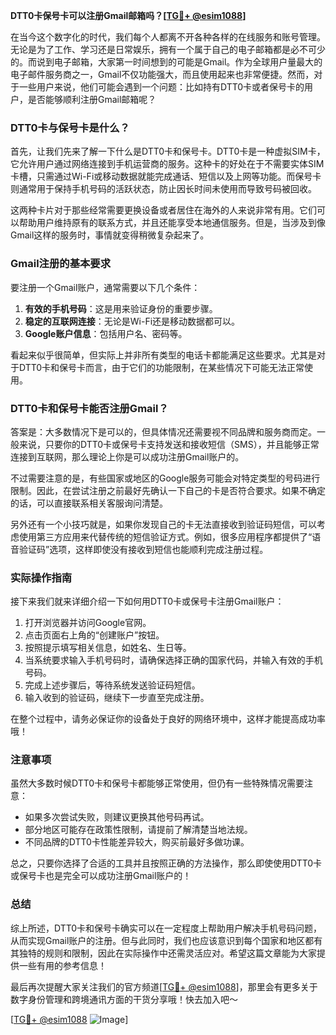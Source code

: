 **DTT0卡保号卡可以注册Gmail邮箱吗？[[TG💪+ @esim1088](https://t.me/s/esim1088)]**

在当今这个数字化的时代，我们每个人都离不开各种各样的在线服务和账号管理。无论是为了工作、学习还是日常娱乐，拥有一个属于自己的电子邮箱都是必不可少的。而说到电子邮箱，大家第一时间想到的可能是Gmail。作为全球用户量最大的电子邮件服务商之一，Gmail不仅功能强大，而且使用起来也非常便捷。然而，对于一些用户来说，他们可能会遇到一个问题：比如持有DTT0卡或者保号卡的用户，是否能够顺利注册Gmail邮箱呢？

### DTT0卡与保号卡是什么？

首先，让我们先来了解一下什么是DTT0卡和保号卡。DTT0卡是一种虚拟SIM卡，它允许用户通过网络连接到手机运营商的服务。这种卡的好处在于不需要实体SIM卡槽，只需通过Wi-Fi或移动数据就能完成通话、短信以及上网等功能。而保号卡则通常用于保持手机号码的活跃状态，防止因长时间未使用而导致号码被回收。

这两种卡片对于那些经常需要更换设备或者居住在海外的人来说非常有用。它们可以帮助用户维持原有的联系方式，并且还能享受本地通信服务。但是，当涉及到像Gmail这样的服务时，事情就变得稍微复杂起来了。

### Gmail注册的基本要求

要注册一个Gmail账户，通常需要以下几个条件：
1. **有效的手机号码**：这是用来验证身份的重要步骤。
2. **稳定的互联网连接**：无论是Wi-Fi还是移动数据都可以。
3. **Google账户信息**：包括用户名、密码等。

看起来似乎很简单，但实际上并非所有类型的电话卡都能满足这些要求。尤其是对于DTT0卡和保号卡而言，由于它们的功能限制，在某些情况下可能无法正常使用。

### DTT0卡和保号卡能否注册Gmail？

答案是：大多数情况下是可以的，但具体情况还需要视不同品牌和服务商而定。一般来说，只要你的DTT0卡或保号卡支持发送和接收短信（SMS），并且能够正常连接到互联网，那么理论上你是可以成功注册Gmail账户的。

不过需要注意的是，有些国家或地区的Google服务可能会对特定类型的号码进行限制。因此，在尝试注册之前最好先确认一下自己的卡是否符合要求。如果不确定的话，可以直接联系相关客服询问清楚。

另外还有一个小技巧就是，如果你发现自己的卡无法直接收到验证码短信，可以考虑使用第三方应用来代替传统的短信验证方式。例如，很多应用程序都提供了“语音验证码”选项，这样即使没有接收到短信也能顺利完成注册过程。

### 实际操作指南

接下来我们就来详细介绍一下如何用DTT0卡或保号卡注册Gmail账户：

1. 打开浏览器并访问Google官网。
2. 点击页面右上角的“创建账户”按钮。
3. 按照提示填写相关信息，如姓名、生日等。
4. 当系统要求输入手机号码时，请确保选择正确的国家代码，并输入有效的手机号码。
5. 完成上述步骤后，等待系统发送验证码短信。
6. 输入收到的验证码，继续下一步直至完成注册。

在整个过程中，请务必保证你的设备处于良好的网络环境中，这样才能提高成功率哦！

### 注意事项

虽然大多数时候DTT0卡和保号卡都能够正常使用，但仍有一些特殊情况需要注意：
- 如果多次尝试失败，则建议更换其他号码再试。
- 部分地区可能存在政策性限制，请提前了解清楚当地法规。
- 不同品牌的DTT0卡性能差异较大，购买前最好多做功课。

总之，只要你选择了合适的工具并且按照正确的方法操作，那么即使使用DTT0卡或保号卡也是完全可以成功注册Gmail账户的！

### 总结

综上所述，DTT0卡和保号卡确实可以在一定程度上帮助用户解决手机号码问题，从而实现Gmail账户的注册。但与此同时，我们也应该意识到每个国家和地区都有其独特的规则和限制，因此在实际操作中还需灵活应对。希望这篇文章能为大家提供一些有用的参考信息！

最后再次提醒大家关注我们的官方频道[[TG💪+ @esim1088](https://t.me/s/esim1088)]，那里会有更多关于数字身份管理和跨境通讯方面的干货分享哦！快去加入吧～

[[TG💪+ @esim1088](https://t.me/s/esim1088) ![Image](https://i.postimg.cc/4NQfJmqS/Snipaste-2025-05-13-00-14-12.png)]